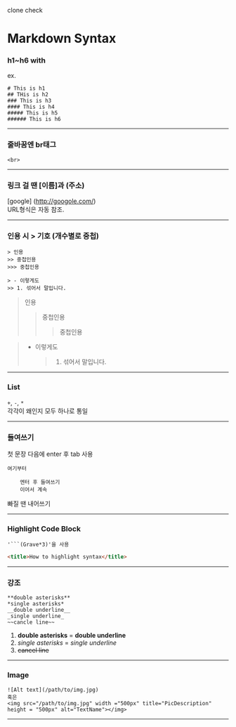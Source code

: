 clone check

# Markdown Syntax

### h1~h6 with

ex.

`# This is h1` <br>
`## THis is h2` <br>
`### This is h3` <br>
`#### This is h4` <br>
`##### This is h5` <br>
`###### This is h6`

<hr>

### 줄바꿈엔 br태그

    <br>

<hr>

### 링크 걸 땐 [이름]과 (주소)

[google] (http://googole.com/) <br>
URL형식은 자동 참조.

<hr>

### 인용 시 > 기호 (개수별로 중첩)

    > 인용
    >> 중첩인용
    >>> 중첩인용

    > - 이렇게도
    >> 1. 섞어서 말입니다.

> 인용
>
> > 중첩인용
> >
> > > 중첩인용

> - 이렇게도
>   > 1.  섞어서 말입니다.

<hr>

### List

`+`, `-`, `*` <br>
각각이 왜인지 모두 하나로 통일

<hr>

### 들여쓰기

첫 문장 다음에 enter 후 tab 사용

    여기부터

        엔터 후 들여쓰기
        이어서 계속

빠질 땐 내어쓰기

<hr>

### Highlight Code Block

` '```(Grave*3)'을 사용 `

```html
<title>How to highlight syntax</title>
```

<hr>

### 강조

    **double asterisks**
    *single asterisks*
    __double underline__
    _single underline_
    ~~cancle line~~

1. **double asterisks** = **double underline**
2. _single asterisks_ = _single underline_
3. ~~cancel line~~

<hr>

### Image

    ![Alt text](/path/to/img.jpg)
    혹은
    <img src="/path/to/img.jpg" width ="500px" title="PicDescription" height = "500px" alt="TextName"></img>

<hr>
